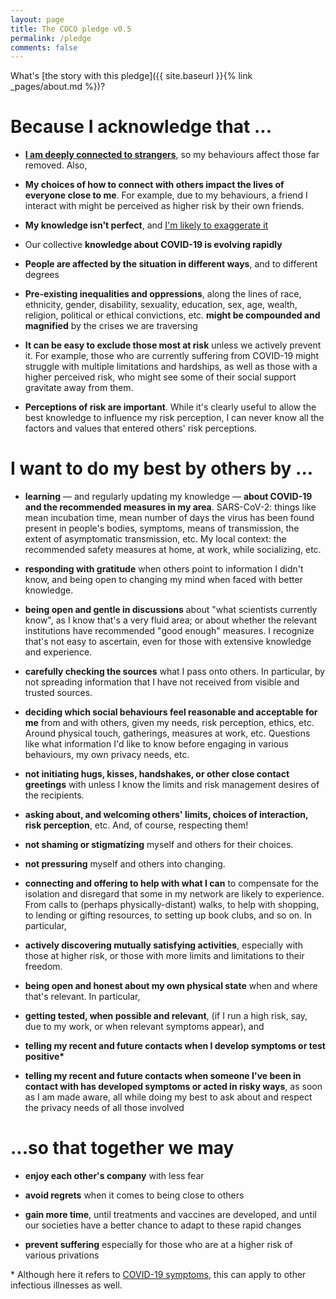 ```yaml
---
layout: page
title: The COCO pledge v0.5
permalink: /pledge
comments: false
---
```


<span class="text-small">What's [the story with this pledge]({{ site.baseurl }}{% link _pages/about.md %})?</span>

# Because I acknowledge that ...  


*   [**I am deeply connected to strangers**](https://youtu.be/X0mHf3oSUdU), so my behaviours affect those far removed. Also,

*   **My choices of how to connect with others impact the lives of everyone close to me**. <span class="spoiler">For example, due to my behaviours, a friend I interact with might be perceived as higher risk by their own friends.</span>
    
*   **My knowledge isn't perfect**, and [I'm likely to exaggerate it](https://en.wikipedia.org/wiki/Dunning%E2%80%93Kruger_effect)  

*   Our collective **knowledge about COVID-19 is evolving rapidly**

*   **People are affected by the situation in different ways**, and to different degrees

*   **Pre-existing inequalities and oppressions**, along the lines of race, ethnicity, gender, disability, sexuality, education, sex, age, wealth, religion, political or ethical convictions, etc. **might be compounded and magnified** by the crises we are traversing

*   **It can be easy to exclude those most at risk** <span class="spoiler">unless we actively prevent it. For example, those who are currently suffering from COVID-19 might struggle with multiple limitations and hardships, as well as those with a higher perceived risk, who might see some of their social support gravitate away from them.</span>

*   **Perceptions of risk are important**. <span class="spoiler">While it's clearly useful to allow the best knowledge to influence my risk perception, I can never know all the factors and values that entered others' risk perceptions.</span>
    

# I want to do my best by others by ...  


*   **learning** — and regularly updating my knowledge — **about COVID-19 and the recommended measures in my area**. <span class="spoiler">SARS-CoV-2: things like mean incubation time, mean number of days the virus has been found present in people's bodies, symptoms, means of transmission, the extent of asymptomatic transmission, etc. My local context: the recommended safety measures at home, at work, while socializing, etc.</span>

*   **responding with gratitude** when others point to information I didn't know, and being open to changing my mind when faced with better knowledge.

*   **being open and gentle in discussions** <span class="spoiler">about "what scientists currently know", as I know that's a very fluid area; or about whether the relevant institutions have recommended "good enough" measures. I recognize that's not easy to ascertain, even for those with extensive knowledge and experience.</span>

*   **carefully checking the sources** what I pass onto others. <span class="spoiler">In particular, by not spreading information that I have not received from visible and trusted sources.</span>

*   **deciding which social behaviours feel reasonable and acceptable for me** from and with others, given my needs, risk perception, ethics, etc. <span class="spoiler">Around physical touch, gatherings, measures at work, etc. Questions like what information I'd like to know before engaging in various behaviours, my own privacy needs, etc.</span>

*   **not initiating hugs, kisses, handshakes, or other close contact greetings** with unless I know the limits and risk management desires of the recipients.

*   **asking about, and welcoming others' limits, choices of interaction, risk perception**, etc. And, of course, respecting them!

*   **not shaming or stigmatizing** myself and others for their choices.

*   **not pressuring** myself and others into changing.

*   **connecting and offering to help with what I can** to compensate for the isolation and disregard that some in my network are likely to experience. <span class="spoiler">From calls to (perhaps physically-distant) walks, to help with shopping, to lending or gifting resources, to setting up book clubs, and so on. </span>In particular,

*   **actively discovering mutually satisfying activities**, especially with those at higher risk, or those with more limits and limitations to their freedom.

*   **being open and honest about my own physical state** when and where that's relevant. In particular,  

*   **getting tested, when possible and relevant**, (if I run a high risk, say, due to my work, or when relevant symptoms appear), and  

*   **telling my recent and future contacts when I develop symptoms or test positive\***

*   **telling my recent and future contacts when someone I've been in contact with has developed symptoms or acted in risky ways**<span class="spoiler">, as soon as I am made aware, all while doing my best to ask about and respect the privacy needs of all those involved</span>

# ...so that together we may  

*   **enjoy each other's company** with less fear

*   **avoid regrets** when it comes to being close to others

*   **gain more time**, until treatments and vaccines are developed, and until our societies have a better chance to adapt to these rapid changes  

*   **prevent suffering** especially for those who are at a higher risk of various privations


\* Although here it refers to [COVID-19 symptoms](https://www.who.int/health-topics/coronavirus#tab=tab_3), this can apply to other infectious illnesses as well.